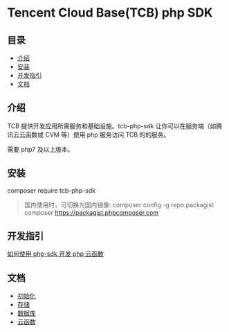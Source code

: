 # Tencent Cloud Base(TCB) php SDK

## 目录

- [介绍](#介绍)
- [安装](#安装)
- [开发指引](#开发指引)
- [文档](#文档)

## 介绍

TCB 提供开发应用所需服务和基础设施。tcb-php-sdk 让你可以在服务端（如腾讯云云函数或 CVM 等）使用 php 服务访问 TCB 的的服务。

需要 php7 及以上版本。

## 安装

composer require tcb-php-sdk

> 国内使用时，可切换为国内镜像: composer config -g repo.packagist composer https://packagist.phpcomposer.com

## 开发指引

[如何使用 php-sdk 开发 php 云函数](docs/tutorial.md)

## 文档

- [初始化](docs/initialization.md)
- [存储](docs/storage.md)
- [数据库](docs/database.md)
- [云函数](docs/functions.md)
